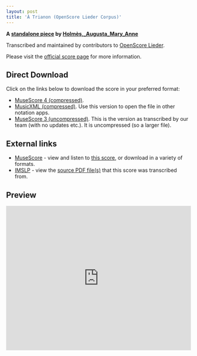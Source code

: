 ```yaml
---
layout: post
title: 'À Trianon (OpenScore Lieder Corpus)'
---
```


__A [standalone piece](https://fourscoreandmore.org/OpenScore/Holm%C3%A8s%2C_Augusta_Mary_Anne/_/) by [Holmès,_Augusta_Mary_Anne](https://fourscoreandmore.org/OpenScore/Holm%C3%A8s%2C_Augusta_Mary_Anne)__

Transcribed and maintained by contributors to [OpenScore Lieder].

Please visit the [official score page] for more information.

[official score page]: https://musescore.com/openscore-lieder-corpus/scores/5930707
[OpenScore Lieder]: https://musescore.com/openscore-lieder-corpus

## Direct Download

Click on the links below to download the score in your preferred format:
- [MuseScore 4 (compressed)](https://fourscoreandmore.org/OpenScore/Holm%C3%A8s%2C_Augusta_Mary_Anne/_/%C3%80_Trianon.mscz).
- [MusicXML (compressed)](https://fourscoreandmore.org/OpenScore/Holm%C3%A8s%2C_Augusta_Mary_Anne/_/%C3%80_Trianon.mxl). Use this version to open the file in other notation apps.
- [MuseScore 3 (uncompressed)](https://raw.githubusercontent.com/OpenScore/Lieder/refs/heads/main/scores/Holm%C3%A8s%2C_Augusta_Mary_Anne/_/%C3%80_Trianon/lc5930707.mscx). This is the version as transcribed by our team (with no updates etc.). It is uncompressed (so a larger file).

## External links

- [MuseScore] - view and listen to [this score][MuseScore], or download in a variety of formats.
- [IMSLP] - view the [source PDF file(s)][IMSLP] that this score was transcribed from.

[MuseScore]: https://musescore.com/score/5930707
[IMSLP]: https://imslp.org/wiki/Special:ReverseLookup/588852

## Preview

<iframe width="100%" height="394" src="https://musescore.com/openscore-lieder-corpus/scores/5930707/embed" frameborder="0" allowfullscreen allow="autoplay; fullscreen"></iframe>
